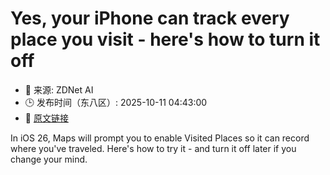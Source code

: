 # Yes, your iPhone can track every place you visit - here's how to turn it off
- 📅 来源: ZDNet AI
- 🕒 发布时间（东八区）: 2025-10-11 04:43:00
- 🔗 [原文链接](https://www.zdnet.com/article/yes-your-iphone-can-track-every-place-you-visit-heres-how-to-turn-it-off/)

In iOS 26, Maps will prompt you to enable Visited Places so it can record where you've traveled. Here's how to try it - and turn it off later if you change your mind.